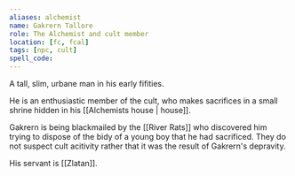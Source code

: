 ```yaml
---
aliases: alchemist
name: Gakrern Tallore
role: The Alchemist and cult member
location: [fc, fcal]
tags: [npc, cult]
spell_code: 
---
```

A tall, slim, urbane man in his early fifities.

He is an enthusiastic member of the cult, who makes sacrifices in a small shrine hidden in his [[Alchemists house | house]].

Gakrern is being blackmailed by the [[River Rats]] who discovered him trying to dispose of the bidy of a young boy that he had sacrificed.  They do not suspect cult acitivity rather that it was the result of Gakrern's depravity.

His servant is [[Zlatan]].